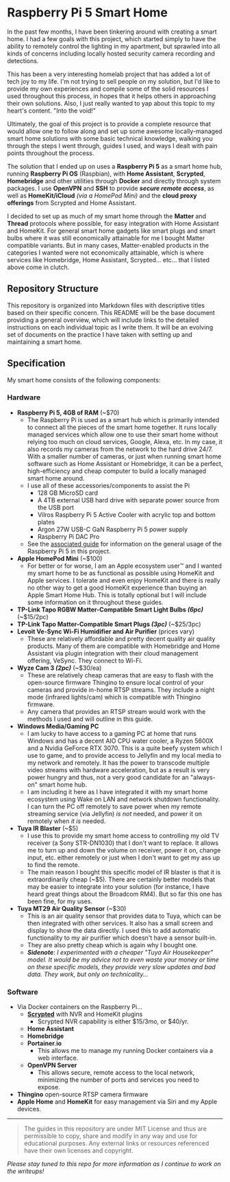 # Raspberry Pi 5 Smart Home

In the past few months, I have been tinkering around with creating a smart home. I had a few goals with this project, which started simply to have the ability to remotely control the lighting in my apartment, but sprawled into all kinds of concerns including locally hosted security camera recording and detections.

This has been a very interesting homelab project that has added a lot of tech joy to my life. I'm not trying to sell people on my solution, but I'd like to provide my own experiences and compile some of the solid resources I used throughout this process, in hopes that it helps others in approaching their own solutions. Also, I just really wanted to yap about this topic to my heart's content. "Into the void!"

Ultimately, the goal of this project is to provide a complete resource that would allow one to follow along and set up some awesome locally-managed smart home solutions with some basic technical knowledge, walking you through the steps I went through, guides I used, and ways I dealt with pain points throughout the process.

The solution that I ended up on uses a **Raspberry Pi 5** as a smart home hub, running **Raspberry Pi OS** (Raspbian), with **Home Assistant**, **Scrypted**, **Homebridge** and other utilities through **Docker** and directly through system packages. I use **OpenVPN** and **SSH** to provide ***secure remote access***, as well as **HomeKit/iCloud** *(via a HomePod Mini)* and the **cloud proxy offerings** from Scrypted and Home Assistant.

I decided to set up as much of my smart home through the **Matter** and **Thread** protocols where possible, for easy integration with Home Assistant and HomeKit. For general smart home gadgets like smart plugs and smart bulbs where it was still economically attainable for me I bought Matter compatible variants. But in many cases, Matter-enabled products in the categories I wanted were not economically attainable, which is where services like Homebridge, Home Assistant, Scrypted... etc... that I listed above come in clutch.

## Repository Structure

This repository is organized into Markdown files with descriptive titles based on their specific concern. This README will be the base document providing a general overview, which will include links to the detailed instructions on each individual topic as I write them. It will be an evolving set of documents on the practice I have taken with setting up and maintaining a smart home.

## Specification

My smart home consists of the following components:

### Hardware
  - **Raspberry Pi 5, 4GB of RAM** (~$70)
    - The Raspberry Pi is used as a smart hub which is primarily intended to connect all the pieces of the smart home together. It runs locally managed services which allow one to use their smart home without relying too much on cloud services, Google, Alexa, etc. In my case, it also records my cameras from the network to the hard drive 24/7. With a smaller number of cameras, or just when running smart home software such as Home Assistant or Homebridge, it can be a perfect, high-efficiency and cheap computer to build a locally managed smart home around.
    - I use all of these accessories/components to assist the Pi
      - 128 GB MicroSD card
      - A 4TB external USB hard drive with separate power source from the USB port
      - Vilros Raspberry Pi 5 Active Cooler with acrylic top and bottom plates
      - Argon 27W USB-C GaN Raspberry Pi 5 power supply
      - Raspberry Pi DAC Pro
    - See the [associated guide](RASPBERRY-PI.md) for information on the general usage of the Raspberry Pi 5 in this project.
  - **Apple HomePod Mini** (~$100)
    - For better or for worse, I am an Apple ecosystem user™ and I wanted my smart home to be as functional as possible using HomeKit and Apple services. I tolerate and even enjoy HomeKit and there is really no other way to get a good HomeKit experience than buying an Apple Smart Home Hub. This is totally optional but I will include some information on it throughout these guides.
  - **TP-Link Tapo RGBW Matter-Compatible Smart Light Bulbs *(6pc)*** (~$15/2pc)
  - **TP-Link Tapo Matter-Compatible Smart Plugs *(3pc)*** (~$25/3pc)
  - **Levoit Ve-Sync Wi-Fi Humidifier and Air Purifier** (prices vary)
    - These are relatively affordable and pretty decent quality air quality products. Many of them are compatible with Homebridge and Home Assistant via plugin integration with their cloud management offering, VeSync. They connect to Wi-Fi.
  - **Wyze Cam 3 *(2pc)*** (~$30/ea)
    - These are relatively cheap cameras that are easy to flash with the open-source firmware Thingino to ensure local control of your cameras and provide in-home RTSP streams. They include a night mode (infrared lights/cam) which is compatible with Thingino firmware. 
    - Any camera that provides an RTSP stream would work with the methods I used and will outline in this guide.
  - **Windows Media/Gaming PC**
    - I am lucky to have access to a gaming PC at home that runs Windows and has a decent AIO CPU water cooler, a Ryzen 5600X and a Nvidia GeForce RTX 3070. This is a quite beefy system which I use to game, and to provide access to Jellyfin and my local media to my network and remotely. It has the power to transcode multiple video streams with hardware acceleration, but as a result is very power hungry and thus, not a very good candidate for an "always-on" smart home hub.
    - I am including it here as I have integrated it with my smart home ecosystem using Wake on LAN and network shutdown functionality. I can turn the PC off remotely to save power when my remote streaming service (via Jellyfin) *is not* needed, and power it on remotely when *it is* needed.
  - **Tuya IR Blaster** (~$5)
    - I use this to provide my smart home access to controlling my old TV receiver (a Sony STR-DN1030) that I don't want to replace. It allows me to turn up and down the volume on receiver, power it on, change input, etc. either remotely or just when I don't want to get my ass up to find the remote.
    - The main reason I bought this specific model of IR blaster is that it is extraordinarily cheap (~$5). There are certainly better models that may be easier to integrate into your solution (for instance, I have heard great things about the Broadcom RM4). But so far this one has been fine, for my uses.
  - **Tuya MT29 Air Quality Sensor** (~$30)
    - This is an air quality sensor that provides data to Tuya, which can be then integrated with other services. It also has a small screen and display to show the data directly. I used this to add automatic functionality to my air purifier which doesn't have a sensor built-in.
    - They are also pretty cheap which is again why I bought one.
    - ***Sidenote**: I experimented with a cheaper "Tuya Air Housekeeper" model. It would be my advice not to even waste your money or time on these specific models, they provide very slow updates and bad data. They work, but only on technicality...*

### Software
- Via Docker containers on the Raspberry Pi...
  - [**Scrypted**](CAMERAS-AND-NVR.md) with NVR and HomeKit plugins
    - Scrypted NVR capability is either $15/3mo, or $40/yr.
  - **Home Assistant**
  - **Homebridge**
  - **Portainer.io**
    - This allows me to manage my running Docker containers via a web interface.
  - **OpenVPN Server**
    - This allows secure, remote access to the local network, minimizing the number of ports and services you need to expose.
- **Thingino** open-source RTSP camera firmware
- **Apple Home** and **HomeKit** for easy management via Siri and my Apple devices.

---

> The guides in this repository are under MIT License and thus are permissible to copy, share and modify in any way and use for educational purposes. Any external links or resources referenced have their own licenses and copyright.

*Please stay tuned to this repo for more information as I continue to work on the writeups!*